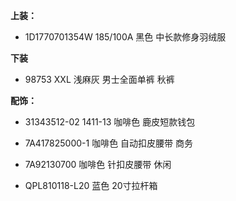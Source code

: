 **上装：**

- 1D1770701354W 185/100A 黑色 中长款修身羽绒服


**下装**

- 98753 XXL 浅麻灰 男士全面单裤 秋裤


**配饰：**

- 31343512-02 1411-13 咖啡色 鹿皮短款钱包

- 7A417825000-1 咖啡色 自动扣皮腰带 商务

- 7A92130700 咖啡色 针扣皮腰带 休闲

- QPL810118-L20 蓝色 20寸拉杆箱
